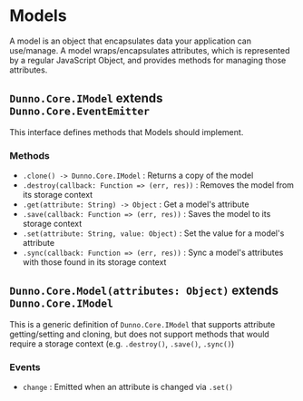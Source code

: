 # Models
A model is an object that encapsulates data your application can use/manage. A model wraps/encapsulates attributes, which is represented by a regular JavaScript Object, and provides methods for managing those attributes.

## `Dunno.Core.IModel` extends `Dunno.Core.EventEmitter`
This interface defines methods that Models should implement.

### Methods
+ `.clone() -> Dunno.Core.IModel` : Returns a copy of the model
+ `.destroy(callback: Function => (err, res))` : Removes the model from its storage context
+ `.get(attribute: String) -> Object` : Get a model's attribute
+ `.save(callback: Function => (err, res))` : Saves the model to its storage context
+ `.set(attribute: String, value: Object)` : Set the value for a model's attribute
+ `.sync(callback: Function => (err, res))` : Sync a model's attributes with those found in its storage context

## `Dunno.Core.Model(attributes: Object)` extends `Dunno.Core.IModel`
This is a generic definition of `Dunno.Core.IModel` that supports attribute getting/setting and cloning, but does not support methods that would require a storage context (e.g. `.destroy()`, `.save()`, `.sync()`)

### Events
+ `change` : Emitted when an attribute is changed via `.set()`
